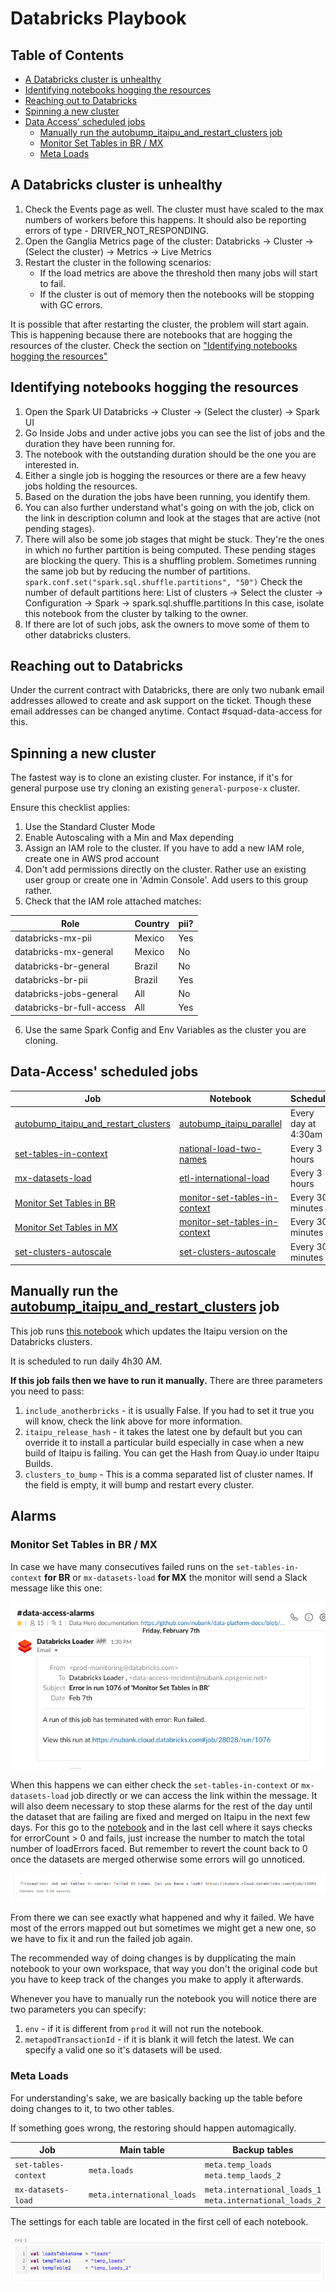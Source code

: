# Databricks Playbook

## Table of Contents

 - [A Databricks cluster is unhealthy](#A-Databricks-cluster-is-unhealthy)
 - [Identifying notebooks hogging the resources](#Identifying-notebooks-hogging-the-resources)
 - [Reaching out to Databricks](#Reaching-out-to-Databricks)
 - [Spinning a new cluster](#Spinning-a-new-cluster)
 - [Data Access' scheduled jobs](#Data-Access-scheduled-jobs)
     - [Manually run the autobump_itaipu_and_restart_clusters job
](#Manually-run-the-autobump_itaipu_and_restart_clusters-job)
     - [Monitor Set Tables in BR / MX](#Monitor-Set-Tables-in-BR--MX)
     - [Meta Loads](#Meta-Loads)

## A Databricks cluster is unhealthy

1. Check the Events page as well. The cluster must have scaled to the max numbers of workers before this happens. It should also be reporting errors of type - DRIVER_NOT_RESPONDING.
2. Open the Ganglia Metrics page of the cluster:
Databricks -> Cluster -> (Select the cluster) -> Metrics -> Live Metrics
3. Restart the cluster in the following scenarios:
    - If the load metrics are above the threshold then many jobs will start to fail.
    - If the cluster is out of memory then the notebooks will be stopping with GC errors.

It is possible that after restarting the cluster, the problem will start again. This is happening because there are notebooks that are hogging the resources of the cluster. Check the section on ["Identifying notebooks hogging the resources"](#Identifying-notebooks-hogging-the-resources)

## Identifying notebooks hogging the resources

1. Open the Spark UI
Databricks -> Cluster -> (Select the cluster) -> Spark UI
2. Go Inside Jobs and under active jobs you can see the list of jobs and the duration they have been running for.
3. The notebook with the outstanding duration should be the one you are interested in.
4. Either a single job is hogging the resources or there are a few heavy jobs holding the resources.
5. Based on the duration the jobs have been running, you identify them.
6. You can also further understand what's going on with the job, click on the link in description column and look at the stages that are active (not pending stages).
7. There will also be some job stages that might be stuck. They're the ones in which no further partition is being computed. These pending stages are blocking the query. This is a shuffling problem. Sometimes running the same job but by reducing the number of partitions.
`spark.conf.set("spark.sql.shuffle.partitions", "50")`
Check the number of default partitions here:
    List of clusters -> Select the cluster -> Configuration -> Spark -> spark.sql.shuffle.partitions
    In this case, isolate this notebook from the cluster by talking to the owner.
8. If there are lot of such jobs, ask the owners to move some of them to other databricks clusters. 

## Reaching out to Databricks
Under the current contract with Databricks, there are only two nubank email addresses allowed to create and ask support on the ticket. Though these email addresses can be changed anytime.
Contact #squad-data-access for this.

## Spinning a new cluster
The fastest way is to clone an existing cluster. For instance, if it's for general purpose use try cloning an existing `general-purpose-x` cluster.

Ensure this checklist applies:
1. Use the Standard Cluster Mode
2. Enable Autoscaling with a Min and Max depending 
3. Assign an IAM role to the cluster. If you have to add a new IAM role, create one in AWS prod account
4. Don't add permissions directly on the cluster. Rather use an existing user group or create one in 'Admin Console'. Add users to this group rather.
5. Check that the IAM role attached matches:

| Role                      	| Country 	| pii? 	|
|------------------------------	|----------	|------	|
| databricks-mx-pii         	| Mexico  	| Yes  	|
| databricks-mx-general     	| Mexico  	| No   	|
| databricks-br-general     	| Brazil  	| No   	|
| databricks-br-pii         	| Brazil  	| Yes  	|
| databricks-jobs-general   	| All     	| No   	|
| databricks-br-full-access 	| All     	| Yes  	|

6. Use the same Spark Config and Env Variables as the cluster you are cloning.

## Data-Access' scheduled jobs

| Job                                                                                   | Notebook                                              | Schedule            | Description                                                                                                                                                                                                                                                     |
|---------------------------------------------------------------------------------------|-------------------------------------------------------|---------------------|-----------------------------------------------------------------------------------------------------------------------------------------------------------------------------------------------------------------------------------------------------------------|
| [autobump_itaipu_and_restart_clusters](https://nubank.cloud.databricks.com/#job/8737) | [autobump_itaipu_parallel](https://nubank.cloud.databricks.com/#notebook/1510228) | Every day at 4:30am | <details><summary>Expand</summary><p>This job fetches the latest itaipu fatjar available at runtime, detaches the old one from the clusters and attach the newly downloaded one. It also restarts each cluster after this to reflect the changes.</p></details> |
| [set-tables-in-context](https://nubank.cloud.databricks.com/#job/13083)               | [national-load-two-names](https://nubank.cloud.databricks.com/#notebook/1321846) | Every 3 hours       | <details><summary>Expand</summary><p>This job updates the tables context for the BR tables. It also here that we can filter long columns datasets, debug errors and read the execution logs.</p></details>                                                      |
| [mx-datasets-load](https://nubank.cloud.databricks.com/#job/19327)                    | [etl-international-load](https://nubank.cloud.databricks.com/#notebook/1223300) | Every 3 hours       | <details><summary>Expand</summary><p>This job updates the tables context for the MX tables.</p></details>                                                                                                                                                       |
| [Monitor Set Tables in BR](https://nubank.cloud.databricks.com/#job/28028)            | [monitor-set-tables-in-context](https://nubank.cloud.databricks.com/#notebook/2378848) | Every 30 minutes    | <details><summary>Expand</summary><p>This job monitors the `set-tables-in-context` job execution, which sends an alert to slack in case there is a failed run for the monitored job.</p></details>                                                              |
| [Monitor Set Tables in MX](https://nubank.cloud.databricks.com/#job/28047)            | [monitor-set-tables-in-context](https://nubank.cloud.databricks.com/#notebook/2378848) | Every 30 minutes    | <details><summary>Expand</summary><p>This job monitors the `mx-datasets-load` job execution, which sends an alert to slack in case there is a failed run for the monitored job. </p></details>                                                                  |
| [set-clusters-autoscale](https://nubank.cloud.databricks.com/#job/37632)            | [set-clusters-autoscale](https://nubank.cloud.databricks.com/#notebook/3904159/) | Every 30 minutes    | <details><summary>Expand</summary><p>This job checks if the clusters with `autotermination` set to zero should have normal or minimal instances running, based on working hours. The settings can be applied per cluster using `custom_tags`. Check the notebook for more information. </p></details>                                                                  |


## Manually run the [autobump_itaipu_and_restart_clusters](https://nubank.cloud.databricks.com/#job/8737) job
This job runs [this notebook](https://nubank.cloud.databricks.com/#notebook/1510228) which updates the Itaipu version on the Databricks clusters.

It is scheduled to run daily 4h30 AM. 

**If this job fails then we have to run it manually.**
There are three parameters you need to pass:
1. `include_anotherbricks` - it is usually False. If you had to set it true you will know, check the link above for more information.
2. `itaipu_release_hash` - it takes the latest one by default but you can override it to install a particular build especially in case when a new build of Itaipu is failing. You can get the Hash from Quay.io under Itaipu Builds.
3. `clusters_to_bump` - This is a comma separated list of cluster names. If the field is empty, it will bump and restart every cluster. 

## Alarms

### Monitor Set Tables in BR / MX

In case we have many consecutives failed runs on the `set-tables-in-context` **for BR** or `mx-datasets-load` **for MX** the monitor will send a Slack message like this one:

![Databricks Slack Alert](../images/databricks_slack_alert.png)

When this happens we can either check the `set-tables-in-context` or `mx-datasets-load` job directly or we can access the link within the message.
It will also deem necessary to stop these alarms for the rest of the day until the dataset that are failing are fixed and merged on Itaipu in the next few days. For this go to the [notebook](https://nubank.cloud.databricks.com/#notebook/1321846/command/1321865) and in the last cell where it says checks for errorCount > 0 and fails, just increase the number to match the total number of loadErrors faced. But remember to revert the count back to 0 once the datasets are merged otherwise some errors will go unnoticed.

![Databricks Monitor Error](../images/databricks_monitor_error.png)

From there we can see exactly what happened and why it failed. We have most of the errors mapped out but sometimes we might get a new one, so we have to fix it and run the failed job again.

The recommended way of doing changes is by dupplicating the main notebook to your own workspace, that way you don't the original code but you have to keep track of the changes you make to apply it afterwards.

Whenever you have to manually run the notebook you will notice there are two parameters you can specify:

1. `env` - if it is different from `prod` it will not run the notebook.
2. `metapodTransactionId` - if it is blank it will fetch the latest. We can specify a valid one so it's datasets will be used.

### Meta Loads

For understanding's sake, we are basically backing up the table before doing changes to it, to two other tables.

If something goes wrong, the restoring should happen automagically.


| Job                  | Main table                 | Backup tables                                                  |
|----------------------|----------------------------|----------------------------------------------------------------|
| `set-tables-context` | `meta.loads`               | `meta.temp_loads` <br> `meta.temp_laods_2`                     |
| `mx-datasets-load`   | `meta.international_loads` | `meta.international_loads_1` <br> `meta.international_loads_2` |

The settings for each table are located in the first cell of each notebook.

![Databricks Meta Loads](../images/databricks_meta_loads.png)

